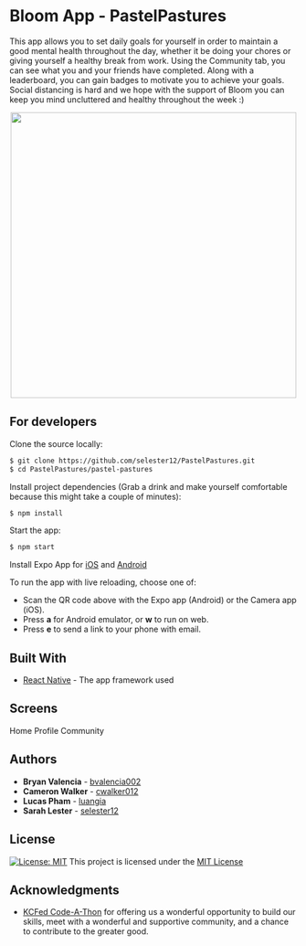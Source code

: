 # Bloom App - PastelPastures
This app allows you to set daily goals for yourself in order to maintain a good mental health throughout the day, whether it be doing your chores or giving yourself a healthy break from work. Using the Community tab, you can see what you and your friends have completed. Along with a leaderboard, you can gain badges to motivate you to achieve your goals. Social distancing is hard and we hope with the support of Bloom you can keep you mind uncluttered and healthy throughout the week :)

<p align="center">
<img src="https://github.com/selester12/PastelPastures/blob/main/pastel-pastures/assets/images/splash.png" width="500" height="500">
</p>

## For developers

Clone the source locally:

```sh
$ git clone https://github.com/selester12/PastelPastures.git
$ cd PastelPastures/pastel-pastures
```

Install project dependencies (Grab a drink and make yourself comfortable because this might take a couple of minutes):

```sh
$ npm install
```
Start the app:

```sh
$ npm start
```

Install Expo App for [iOS](https://apps.apple.com/us/app/expo-client/id982107779) and [Android](https://play.google.com/store/apps/details?id=host.exp.exponent) 

To run the app with live reloading, choose one of:
* Scan the QR code above with the Expo app (Android) or the Camera app (iOS).
* Press **a** for Android emulator, or **w** to run on web.
* Press **e** to send a link to your phone with email.

## Built With

* [React Native](https://reactnative.dev/) - The app framework used

## Screens
Home
Profile
Community


## Authors

* **Bryan Valencia** - [bvalencia002](https://github.com/bvalencia002)
* **Cameron Walker** - [cwalker012](https://github.com/cwalker012)
* **Lucas Pham** - [luangia](https://github.com/luangia)
* **Sarah Lester** - [selester12](https://github.com/selester12)


## License

[![License: MIT](https://img.shields.io/badge/License-MIT-yellow.svg)](https://opensource.org/licenses/MIT) This project is licensed under the [MIT License](https://opensource.org/licenses/MIT)

## Acknowledgments
* [KCFed Code-A-Thon](http://codeathon.kcfed.org) for offering us a wonderful opportunity to build our skills, meet with a wonderful and supportive community, and a chance to contribute to the greater good.
